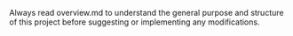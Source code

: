 Always read overview.md to understand the general purpose and structure of this project before suggesting or implementing any modifications.

<fill in prompt here>
